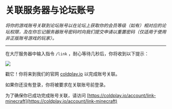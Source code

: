 # 关联服务器与论坛账号

*将你的游戏账号关联到论坛账号以在论坛上获取你的会员等级（如有）相对应的论坛权限，及在你忘记服务器账号密码时向我们提交申请以重置密码（仅适用于使用非正版账号游戏的玩家）。*

----------

在大厅服务器中输入指令 `/link` ，耐心等待几秒后，你将收到以下提示：

![](https://coldplay.io/img/docs/link-account.png)

戳它！你将来到我们的官网 [coldplay.io](https://coldplay.io) 以完成账号关联。

如果你还没有登录，你将被要求在关联账号前登录。

为了确保你已成功完成账号关联，请访问 [https://coldplay.io/account/link-minecraft](https://coldplay.io/account/link-minecraft)